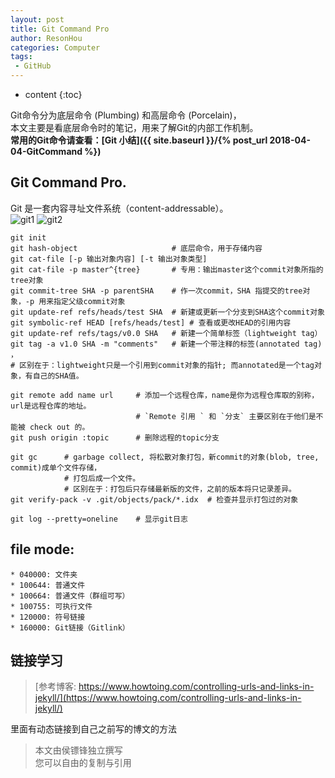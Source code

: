 ```yaml
---
layout: post
title: Git Command Pro
author: ResonHou
categories: Computer
tags:
 - GitHub
---
```


* content
{:toc}


Git命令分为底层命令 (Plumbing) 和高层命令 (Porcelain)，  
本文主要是看底层命令时的笔记，用来了解Git的内部工作机制。  
**常用的Git命令请查看：[Git 小结]({{ site.baseurl }}/{% post_url 2018-04-04-GitCommand %})**
<!-- more -->
## Git Command Pro.
Git 是一套内容寻址文件系统（content-addressable）。  
![git1](http://m.qpic.cn/psb?/f886c4c6-2b9e-4782-9c70-2d94918160b2/MfkarezWtHPWA8JHxqQ8BEqu8RhLwBKRFzVEoj4899Y!/b/dEYBAAAAAAAA&bo=3gFHAQAAAAADF6s!&rf=viewer_4)
![git2](http://m.qpic.cn/psb?/f886c4c6-2b9e-4782-9c70-2d94918160b2/e6If04IkVwGH10vmVVF8f7oE*dof3Z1hHa1gfEPJuvg!/b/dDUBAAAAAAAA&bo=QwEJAQAAAAADF3g!&rf=viewer_4)
```
git init
git hash-object                     # 底层命令，用于存储内容
git cat-file [-p 输出对象内容] [-t 输出对象类型]
git cat-file -p master^{tree}       # 专用：输出master这个commit对象所指的tree对象
git commit-tree SHA -p parentSHA    # 作一次commit，SHA 指提交的tree对象，-p 用来指定父级commit对象
git update-ref refs/heads/test SHA  # 新建或更新一个分支到SHA这个commit对象
git symbolic-ref HEAD [refs/heads/test] # 查看或更改HEAD的引用内容
git update-ref refs/tags/v0.0 SHA   # 新建一个简单标签（lightweight tag）
git tag -a v1.0 SHA -m "comments"   # 新建一个带注释的标签(annotated tag) ，
# 区别在于：lightweight只是一个引用到commit对象的指针; 而annotated是一个tag对象，有自己的SHA值。

git remote add name url     # 添加一个远程仓库，name是你为远程仓库取的别称，url是远程仓库的地址。
                            # `Remote 引用 ` 和 `分支` 主要区别在于他们是不能被 check out 的。
git push origin :topic      # 删除远程的topic分支

git gc      # garbage collect, 将松散对象打包，新commit的对象(blob, tree, commit)成单个文件存储，
            # 打包后成一个文件。
            # 区别在于：打包后只存储最新版的文件，之前的版本将只记录差异。
git verify-pack -v .git/objects/pack/*.idx  # 检查并显示打包过的对象

git log --pretty=oneline    # 显示git日志
```

## file mode:
    * 040000: 文件夹
    * 100644: 普通文件
    * 100664: 普通文件（群组可写）
    * 100755: 可执行文件
    * 120000: 符号链接
    * 160000: Git链接（Gitlink）

## 链接学习

> [参考博客: https://www.howtoing.com/controlling-urls-and-links-in-jekyll/](https://www.howtoing.com/controlling-urls-and-links-in-jekyll/)    

里面有动态链接到自己之前写的博文的方法


> 本文由侯镖锋独立撰写  
> 您可以自由的复制与引用